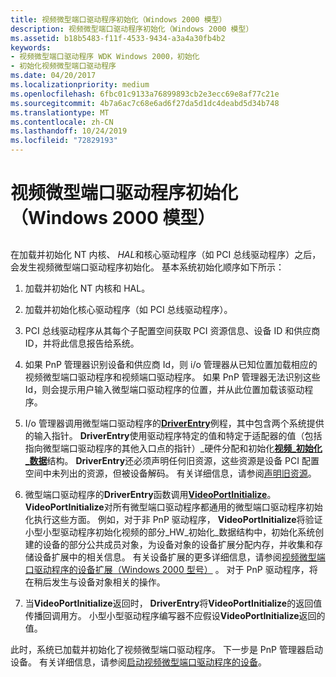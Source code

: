 ```yaml
---
title: 视频微型端口驱动程序初始化（Windows 2000 模型）
description: 视频微型端口驱动程序初始化（Windows 2000 模型）
ms.assetid: b18b5483-f11f-4533-9434-a3a4a30fb4b2
keywords:
- 视频微型端口驱动程序 WDK Windows 2000，初始化
- 初始化视频微型端口驱动程序
ms.date: 04/20/2017
ms.localizationpriority: medium
ms.openlocfilehash: 6fbc01c9133a76899893cb2e3ecc69e8af77c21e
ms.sourcegitcommit: 4b7a6ac7c68e6ad6f27da5d1dc4deabd5d34b748
ms.translationtype: MT
ms.contentlocale: zh-CN
ms.lasthandoff: 10/24/2019
ms.locfileid: "72829193"
---
```

# <a name="video-miniport-driver-initialization-windows-2000-model"></a>视频微型端口驱动程序初始化（Windows 2000 模型）


## <span id="ddk_video_miniport_driver_initialization_windows_2000_model__gg"></span><span id="DDK_VIDEO_MINIPORT_DRIVER_INITIALIZATION_WINDOWS_2000_MODEL__GG"></span>


在加载并初始化 NT 内核、 *HAL*和核心驱动程序（如 PCI 总线驱动程序）之后，会发生视频微型端口驱动程序初始化。 基本系统初始化顺序如下所示：

1.  加载并初始化 NT 内核和 HAL。

2.  加载并初始化核心驱动程序（如 PCI 总线驱动程序）。

3.  PCI 总线驱动程序从其每个子配置空间获取 PCI 资源信息、设备 ID 和供应商 ID，并将此信息报告给系统。

4.  如果 PnP 管理器识别设备和供应商 Id，则 i/o 管理器从已知位置加载相应的视频微型端口驱动程序和视频端口驱动程序。 如果 PnP 管理器无法识别这些 Id，则会提示用户输入微型端口驱动程序的位置，并从此位置加载该驱动程序。

5.  I/o 管理器调用微型端口驱动程序的[**DriverEntry**](https://docs.microsoft.com/windows-hardware/drivers/display/driverentry-of-video-miniport-driver)例程，其中包含两个系统提供的输入指针。 **DriverEntry**使用驱动程序特定的值和特定于适配器的值（包括指向微型端口驱动程序的其他入口点的指针）\_硬件分配和初始化[**视频\_初始化\_数据**](https://docs.microsoft.com/windows-hardware/drivers/ddi/video/ns-video-_video_hw_initialization_data)结构。 **DriverEntry**还必须声明任何旧资源，这些资源是设备 PCI 配置空间中未列出的资源，但被设备解码。 有关详细信息，请参阅[声明旧资源](claiming-legacy-resources.md)。

6.  微型端口驱动程序的**DriverEntry**函数调用[**VideoPortInitialize**](https://docs.microsoft.com/windows-hardware/drivers/ddi/video/nf-video-videoportinitialize)。 **VideoPortInitialize**对所有微型端口驱动程序都通用的微型端口驱动程序初始化执行这些方面。 例如，对于非 PnP 驱动程序， **VideoPortInitialize**将验证小型小型驱动程序初始化视频的部分\_HW\_初始化\_数据结构中，初始化系统创建的设备的部分公共成员对象，为设备对象的设备扩展分配内存，并收集和存储设备扩展中的相关信息。 有关设备扩展的更多详细信息，请参阅[视频微型端口驱动程序的设备扩展（Windows 2000 型号）](video-miniport-driver-s-device-extension--windows-2000-model-.md) 。 对于 PnP 驱动程序，将在稍后发生与设备对象相关的操作。

7.  当**VideoPortInitialize**返回时， **DriverEntry**将**VideoPortInitialize**的返回值传播回调用方。 小型小型驱动程序编写器不应假设**VideoPortInitialize**返回的值。

此时，系统已加载并初始化了视频微型端口驱动程序。 下一步是 PnP 管理器启动设备。 有关详细信息，请参阅[启动视频微型端口驱动程序的设备](starting-the-device-of-the-video-miniport-driver.md)。

 

 





